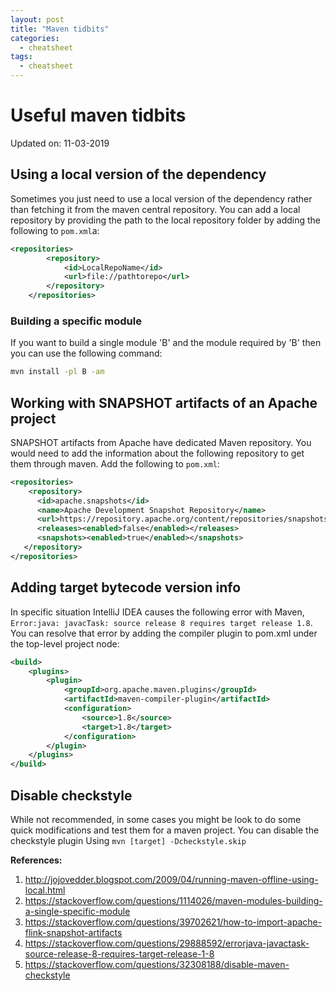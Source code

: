 ```yaml
---
layout: post
title: "Maven tidbits"
categories:
  - cheatsheet
tags:
  - cheatsheet
---
```

# Useful maven tidbits
Updated on: 11-03-2019
## Using a local version of the dependency
Sometimes you just need to use a local version of the dependency rather than fetching it from the
maven central repository. You can add a local repository by providing the path to the local repository folder by adding the following to `pom.xml`a:
```xml
<repositories>
        <repository>
            <id>LocalRepoName</id>
            <url>file://pathtorepo</url>
        </repository>
    </repositories>
```
### Building a specific module
If you want to build a single module 'B' and the module required by 'B' then you can use the following command:

```bash
mvn install -pl B -am
```

## Working with SNAPSHOT artifacts of an Apache project
SNAPSHOT artifacts from Apache have dedicated Maven repository. You would need to add the information about the following repository to get them through maven. Add the following to `pom.xml`:
```xml
<repositories>
    <repository>
      <id>apache.snapshots</id>
      <name>Apache Development Snapshot Repository</name>
      <url>https://repository.apache.org/content/repositories/snapshots/</url>
      <releases><enabled>false</enabled></releases>
      <snapshots><enabled>true</enabled></snapshots>
   </repository>
</repositories>
```

## Adding target bytecode version info
In specific situation IntelliJ IDEA causes the following error with Maven, `Error:java: javacTask: source release 8 requires target release 1.8`. You can resolve that error by adding the compiler plugin to pom.xml under the top-level project node:

```xml
<build>
    <plugins>
        <plugin>
            <groupId>org.apache.maven.plugins</groupId>
            <artifactId>maven-compiler-plugin</artifactId>
            <configuration>
                <source>1.8</source>
                <target>1.8</target>
            </configuration>
        </plugin>
    </plugins>
</build>
```

## Disable checkstyle
While not recommended, in some cases you might be look to do some quick modifications and test them for a maven project.
You can disable the checkstyle plugin Using
```mvn [target] -Dcheckstyle.skip```

**References:**

1.  http://jojovedder.blogspot.com/2009/04/running-maven-offline-using-local.html
2. https://stackoverflow.com/questions/1114026/maven-modules-building-a-single-specific-module
3. https://stackoverflow.com/questions/39702621/how-to-import-apache-flink-snapshot-artifacts
4. https://stackoverflow.com/questions/29888592/errorjava-javactask-source-release-8-requires-target-release-1-8
5. https://stackoverflow.com/questions/32308188/disable-maven-checkstyle
